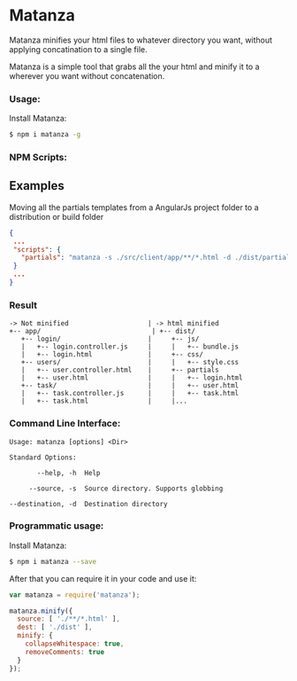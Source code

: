 Matanza
=======

Matanza minifies your html files to whatever directory you want, without applying concatination to a single file.

Matanza is a simple tool that grabs all the your html and minify it to a wherever you want without concatenation.

### Usage:

Install Matanza:

```bash
$ npm i matanza -g
```

### NPM Scripts:
## Examples

Moving all the partials templates from a AngularJs project folder to a distribution or build folder

 ```json
{
  ...
  "scripts": {
    "partials": "matanza -s ./src/client/app/**/*.html -d ./dist/partials",
  }
  ...
}
 ```

 ### Result

 ```
 -> Not minified                    | -> html minified
+-- app/                            | +-- dist/
    +-- login/                      |     +-- js/
    |   +-- login.controller.js     |     |   +-- bundle.js
    |   +-- login.html              |     +-- css/
    +-- users/                      |     |   +-- style.css   
    |   +-- user.controller.html    |     +-- partials
    |   +-- user.html               |     |   +-- login.html
    +-- task/                       |     |   +-- user.html
    |   +-- task.controller.js      |     |   +-- task.html
    |   +-- task.html               |     |...
 ```

### Command Line Interface:
```
Usage: matanza [options] <Dir>

Standard Options:

       --help, -h  Help

     --source, -s  Source directory. Supports globbing

--destination, -d  Destination directory
```

### Programmatic usage:

Install Matanza:

```bash
$ npm i matanza --save
```

After that you can require it in your code and use it:

```javascript
var matanza = require('matanza');

matanza.minify({
  source: [ './**/*.html' ],
  dest: [ './dist' ],
  minify: {
    collapseWhitespace: true,
    removeComments: true
  }
});
```

